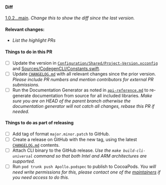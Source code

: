 #### Diff
[1.0.2...main](https://github.com/apollographql/apollo-ios/compare/1.0.2...main). _Change this to show the diff since the last version._

#### Relevant changes:
* _List the highlight PRs_

#### Things to do in this PR
- [ ] Update the version in [`Configuration/Shared/Project-Version.xcconfig`](https://github.com/apollographql/apollo-ios/blob/main/Configuration/Shared/Project-Version.xcconfig) and [Sources/CodegenCLI/Constants.swift](https://github.com/apollographql/apollo-ios/blob/main/Sources/CodegenCLI/Constants.swift#L4).
- [ ] Update [`CHANGELOG.md`](https://github.com/apollographql/apollo-ios/blob/main/CHANGELOG.md) with all relevant changes since the prior version. _Please include PR numbers and mention contributors for external PR submissions._
- [ ] Run the Documentation Generator as noted in [`api-reference.md`](https://github.com/apollographql/apollo-ios/blob/main/docs/source/api-reference.md) to re-generate documentation from source for all included libraries. _Make sure you are on HEAD of the parent branch otherwise the documentation generator will not catch all changes, rebase this PR if needed._

#### Things to do as part of releasing
- [ ] Add tag of format `major.minor.patch` to GitHub.
- [ ] Create a release on GitHub with the new tag, using the latest [`CHANGELOG.md`](https://github.com/apollographql/apollo-ios/blob/main/CHANGELOG.md) contents.
- [ ] Attach CLI binary to the GitHub release. _Use the `make build-cli-universal` command so that both Intel and ARM architectures are supported._
- [ ] Run `pod trunk push Apollo.podspec` to publish to CocoaPods. _You will need write permissions for this, please contact one of the [maintainers](https://github.com/apollographql/apollo-ios/blob/main/README.md#maintainers) if you need access to do this._
